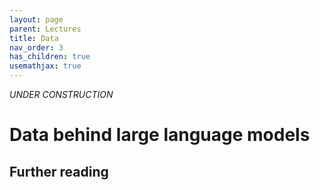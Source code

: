 ```yaml
---
layout: page
parent: Lectures
title: Data
nav_order: 3
has_children: true
usemathjax: true
---
```

*UNDER CONSTRUCTION*

# Data behind large language models

## Further reading
